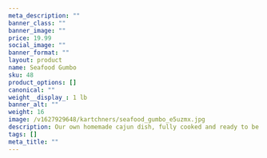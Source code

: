 ```yaml
---
meta_description: ""
banner_class: ""
banner_image: ""
price: 19.99
social_image: ""
banner_format: ""
layout: product
name: Seafood Gumbo
sku: 48
product_options: []
canonical: ""
weight__display_: 1 lb
banner_alt: ""
weight: 16
image: /v1627929648/kartchners/seafood_gumbo_e5uzmx.jpg
description: Our own homemade cajun dish, fully cooked and ready to be boiled and served.
tags: []
meta_title: ""
---
```

